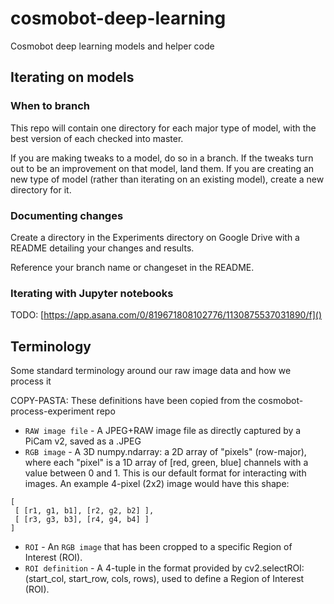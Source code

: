 # cosmobot-deep-learning

Cosmobot deep learning models and helper code

## Iterating on models

### When to branch

This repo will contain one directory for each major type of model, with the best version of each checked into master.

If you are making tweaks to a model, do so in a branch. If the tweaks turn out to be an improvement on that model, land them. If you are creating an new type of model (rather than iterating on an existing model), create a new directory for it.

### Documenting changes

Create a directory in the Experiments directory on Google Drive with a README detailing your changes and results.

Reference your branch name or changeset in the README.

### Iterating with Jupyter notebooks

TODO: [https://app.asana.com/0/819671808102776/1130875537031890/f]()


## Terminology
Some standard terminology around our raw image data and how we process it

COPY-PASTA: These definitions have been copied from the cosmobot-process-experiment repo

* `RAW image file` - A JPEG+RAW image file as directly captured by a PiCam v2, saved as a .JPEG
* `RGB image` - A 3D numpy.ndarray: a 2D array of "pixels" (row-major), where each "pixel" is a 1D array of [red, green, blue] channels with a value between 0 and 1. This is our default format for interacting with images. An example 4-pixel (2x2) image would have this shape:

```
[
 [ [r1, g1, b1], [r2, g2, b2] ],
 [ [r3, g3, b3], [r4, g4, b4] ]
]
```

* `ROI` - An `RGB image` that has been cropped to a specific Region of Interest (ROI).
* `ROI definition` - A 4-tuple in the format provided by cv2.selectROI: (start_col, start_row, cols, rows), used to define a Region of Interest (ROI).
